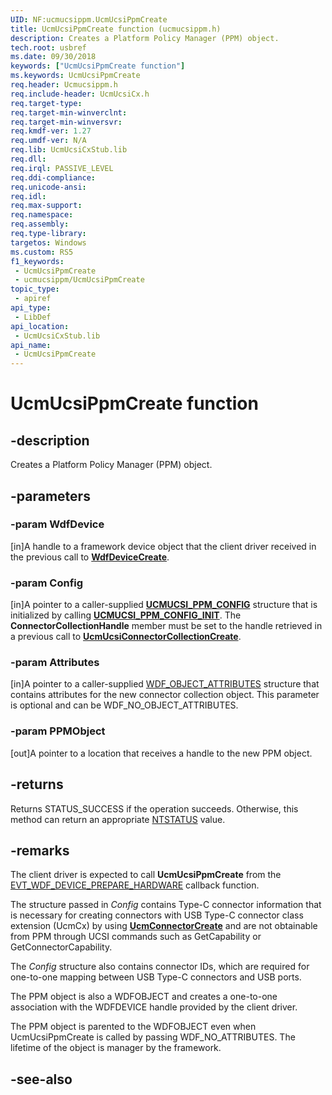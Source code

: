 ```yaml
---
UID: NF:ucmucsippm.UcmUcsiPpmCreate
title: UcmUcsiPpmCreate function (ucmucsippm.h)
description: Creates a Platform Policy Manager (PPM) object.
tech.root: usbref
ms.date: 09/30/2018
keywords: ["UcmUcsiPpmCreate function"]
ms.keywords: UcmUcsiPpmCreate
req.header: Ucmucsippm.h
req.include-header: UcmUcsiCx.h
req.target-type: 
req.target-min-winverclnt: 
req.target-min-winversvr: 
req.kmdf-ver: 1.27
req.umdf-ver: N/A
req.lib: UcmUcsiCxStub.lib
req.dll: 
req.irql: PASSIVE_LEVEL
req.ddi-compliance: 
req.unicode-ansi: 
req.idl: 
req.max-support: 
req.namespace: 
req.assembly: 
req.type-library: 
targetos: Windows
ms.custom: RS5
f1_keywords:
 - UcmUcsiPpmCreate
 - ucmucsippm/UcmUcsiPpmCreate
topic_type:
 - apiref
api_type:
 - LibDef
api_location:
 - UcmUcsiCxStub.lib
api_name:
 - UcmUcsiPpmCreate
---
```


# UcmUcsiPpmCreate function


## -description

Creates a Platform Policy Manager (PPM) object.

## -parameters

### -param WdfDevice 

[in]A handle to a framework device object that the client driver received in the previous call to [**WdfDeviceCreate**](../wdfdevice/nf-wdfdevice-wdfdevicecreate.md).

### -param Config 

[in]A pointer to a caller-supplied [**UCMUCSI_PPM_CONFIG**](ns-ucmucsippm-_ucmucsi_ppm_config.md) structure that is initialized by calling [**UCMUCSI_PPM_CONFIG_INIT**](nf-ucmucsippm-ucmucsi_ppm_config_init.md). The **ConnectorCollectionHandle** member must be set to the handle retrieved in a previous call to [**UcmUcsiConnectorCollectionCreate**](nf-ucmucsippm-ucmucsiconnectorcollectioncreate.md).

### -param Attributes 

[in]A pointer to a caller-supplied [WDF_OBJECT_ATTRIBUTES](../wdfobject/ns-wdfobject-_wdf_object_attributes.md) structure that contains attributes for the new connector collection object. This parameter is optional and can be WDF_NO_OBJECT_ATTRIBUTES.

### -param PPMObject 

[out]A pointer to a location that receives a handle to the new PPM object.

## -returns

Returns STATUS_SUCCESS if the operation succeeds. Otherwise, this method can return an appropriate [NTSTATUS](/windows-hardware/drivers/kernel/ntstatus-values) value.

## -remarks

The client driver is expected to call **UcmUcsiPpmCreate** from the [EVT_WDF_DEVICE_PREPARE_HARDWARE](../wdfdevice/nc-wdfdevice-evt_wdf_device_prepare_hardware.md) callback function. 

The structure passed in _Config_ contains Type-C connector information that is necessary for creating connectors with USB Type-C connector class extension (UcmCx) by using [**UcmConnectorCreate**](../ucmmanager/nf-ucmmanager-ucmconnectorcreate.md) and are not obtainable from PPM through UCSI commands such as GetCapability or GetConnectorCapability.

The _Config_ structure also contains connector IDs, which are required for one-to-one mapping between USB Type-C connectors and USB ports.  

The PPM object is also a WDFOBJECT and creates a one-to-one association with the WDFDEVICE handle provided by the client driver.  

The PPM object is parented to the WDFOBJECT even when UcmUcsiPpmCreate is called by passing WDF_NO_ATTRIBUTES. The lifetime of the object is manager by the framework.

## -see-also
